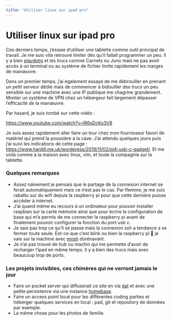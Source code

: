 ```yaml
---
title: "Utiliser linux sur ipad pro"
---
```


# Utiliser linux sur ipad pro

Ces derniers temps, j’essaie d’utiliser une tablette comme outil principal de travail. Je me suis vite retrouvé limiter dès qu’il fallait programmer un peu. Il y a bien [playdotjs](https://playdotjs.com/) et les trucs comme Carnets ou Juno mais ne pas avoir accès à un terminal ou au système de fichier limite rapidement les marges de manœuvre.

Dans un premier temps, j’ai également essayé de me débrouiller en prenant un petit serveur dédié mais de commencer à bidouiller des trucs un peu sensible sur une machine avec une IP publique me chagrine grandement. Monter un système de VPN chez un hébergeur fait largement dépasser l’efficacité de la manœuvre.

Par hasard, je suis tombé sur cette vidéo :

https://www.youtube.com/watch?v=IR6sDcKo3V8

Je suis assez rapidement aller faire un tour chez mon fournisseur favori de matériel qui prend la poussière à la cave. J’ai attendu quelques jours puis j’ai suivi les indications de cette page : https://www.hardill.me.uk/wordpress/2019/11/02/pi4-usb-c-gadget/. Et me voilà comme à la maison avec linux, vim, et toute la compagnie sur la tablette.

### Quelques remarques

- Assez naïvement je pensais que le partage de la connexion internet se ferait automatiquement mais ce n’est pas le cas. Par flemme, je me suis rabattu sur du wifi depuis la raspberry pi pour que cette dernière puisse accéder à internet.
- J’ai quand même eu recours à un ordinateur pour pouvoir installer raspbian sur la carte mémoire ainsi que pour écrire la configuration de base qui m’a permis de me connecter la raspberry pi avant de finalement pouvoir configurer la fonction du port usb c.
- Je sais pas trop ce qu’il se passe mais la connexion ssh a tendance a se fermer toute seule. Est-ce que c’est blink ou bien la raspberry pi 🤷 je vais sur la machine avec [mosh](https://mosh.org/) dorénavant.
- Je n’ai pas trouvé de hub ou machin qui me permette d’avoir de recharger l’ipad en même temps. Il y a bien des trucs mais avec beaucoup trop de ports.

### Les projets invisibles, ces chimères qui ne verront jamais le jour

- Faire un pocket server qui diffuserait ce site en via [dat](https://dat.foundation/) et avec une petite persistence via une instance [homebase](https://github.com/beakerbrowser/homebase).
- Faire un access point local pour les différentes coding parties et héberger quelques services en local : pad, git et repository de données par exemple.
- La même chose pour les photos de famille.
